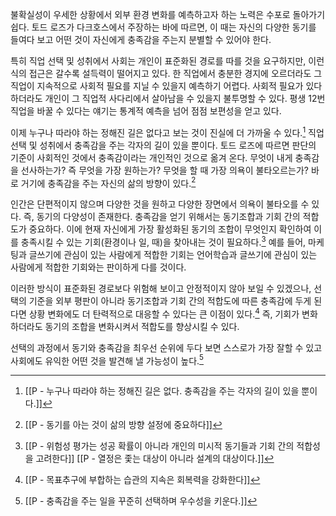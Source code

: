 불확실성이 우세한 상황에서 외부 환경 변화를 예측하고자 하는 노력은 수포로 돌아가기 쉽다. 토드 로즈가 다크호스에서 주장하는 바에 따르면, 이 때는 자신의 다양한 동기를 들여다 보고 어떤 것이 자신에게 충족감을 주는지 분별할 수 있어야 한다. 

특히 직업 선택 및 성취에서 사회는 개인이 표준화된 경로를 따를 것을 요구하지만, 이런 식의 접근은 갈수록 설득력이 떨어지고 있다. 한 직업에서 충분한 경지에 오르더라도 그 직업이 지속적으로 사회적 필요를 지닐 수 있을지 예측하기 어렵다. 사회적 필요가 있다 하더라도 개인이 그 직업적 사다리에서 살아남을 수 있을지 불투명할 수 있다. 평생 12번 직업을 바꿀 수 있다는 얘기는 통계적 예측을 넘어 점점 보편성을 얻고 있다. 

이제 누구나 따라야 하는 정해진 길은 없다고 보는 것이 진실에 더 가까울 수 있다.[^1] 직업 선택 및 성취에서 충족감을 주는 각자의 길이 있을 뿐이다. 토드 로즈에 따르면 판단의 기준이 사회적인 것에서 충족감이라는 개인적인 것으로 옮겨 온다. 무엇이 내게 충족감을 선사하는가? 즉 무엇을 가장 원하는가? 무엇을 할 때 가장 의욕이 불타오르는가? 바로 거기에 충족감을 주는 자신의 삶의 방향이 있다.[^2]

인간은 단편적이지 않으며 다양한 것을 원하고 다양한 장면에서 의욕이 불타오를 수 있다. 즉, 동기의 다양성이 존재한다. 충족감을 얻기 위해서는 동기조합과 기회 간의 적합도가 중요하다. 이에 현재 자신에게 가장 활성화된 동기의 조합이 무엇인지 확인하여 이를 충족시킬 수 있는 기회(환경이나 일, 때)을 찾아내는 것이 필요하다.[^3] 예를 들어, 마케팅과 글쓰기에 관심이 있는 사람에게 적합한 기회는 언어학습과 글쓰기에 관심이 있는 사람에게 적합한 기회와는 판이하게 다를 것이다.  

이러한 방식이 표준화된 경로보다 위험해 보이고 안정적이지 않아 보일 수 있겠으나, 선택의 기준을 외부 평판이 아니라 동기조합과 기회 간의 적합도에 따른 충족감에 두게 된다면 상황 변화에도 더 탄력적으로 대응할 수 있다는 큰 이점이 있다.[^4] 즉, 기회가 변화하더라도 동기의 조합을 변화시켜서 적합도를 향상시킬 수 있다. 

선택의 과정에서 동기와 충족감을 최우선 순위에 두다 보면 스스로가 가장 잘할 수 있고 사회에도 유익한 어떤 것을 발견해 낼 가능성이 높다.[^5] 

[^1]:[[P - 누구나 따라야 하는 정해진 길은 없다. 충족감을 주는 각자의 길이 있을 뿐이다.]]
[^2]:[[P - 동기를 아는 것이 삶의 방향 설정에 중요하다]]
[^3]:[[P - 위험성 평가는 성공 확률이 아니라 개인의 미시적 동기들과 기회 간의 적합성을 고려한다]] [[P - 열정은 좇는 대상이 아니라 설계의 대상이다.]]
[^4]:[[P - 목표추구에 부합하는 습관의 지속은 회복력을 강화한다]]
[^5]:[[P - 충족감을 주는 일을 꾸준히 선택하며 우수성을 키운다.]] 